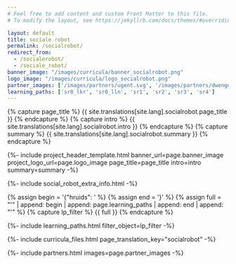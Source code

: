 ```yaml
---
# Feel free to add content and custom Front Matter to this file.
# To modify the layout, see https://jekyllrb.com/docs/themes/#overriding-theme-defaults

layout: default
title: sociale robot
permalink: /socialrobot/
redirect_from: 
  - /socialerobot/
  - /sociale_robot/
banner_image: "/images/curricula/banner_socialrobot.png"
logo_image: "/images/curricula/logo_socialrobot.png"
partner_images: ['/images/partners/ugent.svg', '/images/partners/dwengo.png', '/images/partners/istem.png', '/images/partners/oost-vlaanderen.svg', '/images/partners/vlaio.png', '/images/partners/hogent.svg', '/images/partners/sap_logo.png']
learning_paths: ['sr0_lkr', 'sr0_lln', 'sr1', 'sr2', 'sr3', 'sr4']
---
```


{% capture page_title %} {{ site.translations[site.lang].socialrobot.page_title }} {% endcapture %}
{% capture intro %} {{ site.translations[site.lang].socialrobot.intro }} {% endcapture %}
{% capture summary %} {{ site.translations[site.lang].socialrobot.summary }} {% endcapture %}

{%- include project_header_template.html banner_url=page.banner_image project_logo_url=page.logo_image
page_title=page_title
intro=intro
summary=summary
-%}

{%- include social_robot_extra_info.html -%}

{% assign begin = '{"hruids": ' %}
{% assign end = '}' %}
{% assign full = "'" | append: begin | append: page.learning_paths | append: end | append: "'" %}
{% capture lp_filter %} {{ full }} {% endcapture %}

{%- include learning_paths.html filter_object=lp_filter -%}

{%- include curricula_files.html page_translation_key="socialrobot" -%}

{%- include partners.html images=page.partner_images -%}